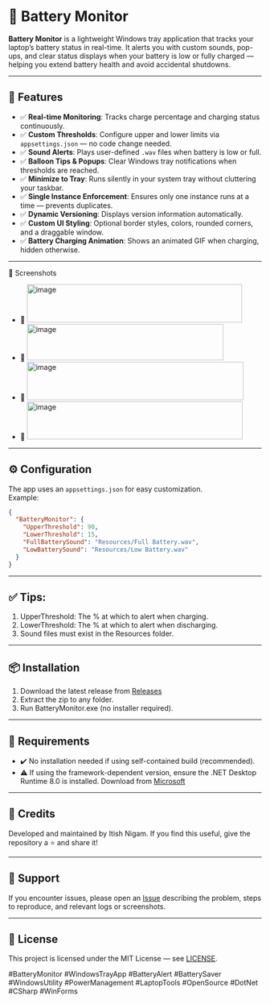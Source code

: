 
# 🔋 Battery Monitor
**Battery Monitor** is a lightweight Windows tray application that tracks your laptop’s battery status in real-time. It alerts you with custom sounds, pop-ups, and clear status displays when your battery is low or fully charged — helping you extend battery health and avoid accidental shutdowns.

---

## 📌 Features

- ✅ **Real-time Monitoring**: Tracks charge percentage and charging status continuously.
- ✅ **Custom Thresholds**: Configure upper and lower limits via `appsettings.json` — no code change needed.
- ✅ **Sound Alerts**: Plays user-defined `.wav` files when battery is low or full.
- ✅ **Balloon Tips & Popups**: Clear Windows tray notifications when thresholds are reached.
- ✅ **Minimize to Tray**: Runs silently in your system tray without cluttering your taskbar.
- ✅ **Single Instance Enforcement**: Ensures only one instance runs at a time — prevents duplicates.
- ✅ **Dynamic Versioning**: Displays version information automatically.
- ✅ **Custom UI Styling**: Optional border styles, colors, rounded corners, and a draggable window.
- ✅ **Battery Charging Animation**: Shows an animated GIF when charging, hidden otherwise.

---
📣 Screenshots
- 📸 <img width="428" height="76" alt="image" src="https://github.com/user-attachments/assets/dac5cb9c-fe2e-4b0c-9c5f-3b20fe5d5c0a" />
- 📸 <img width="391" height="72" alt="image" src="https://github.com/user-attachments/assets/3651b36e-d257-44ca-b92e-1464eae73804" />
- 📸 <img width="431" height="76" alt="image" src="https://github.com/user-attachments/assets/94efe17e-902a-474f-bbf3-2cec086cc08b" />
- 📸 <img width="429" height="75" alt="image" src="https://github.com/user-attachments/assets/30896ef4-6c23-403c-8604-34b74d395a9b" />
---
## ⚙️ Configuration

The app uses an `appsettings.json` for easy customization.  
Example:
```json
{
  "BatteryMonitor": {
    "UpperThreshold": 90,
    "LowerThreshold": 15,
    "FullBatterySound": "Resources/Full Battery.wav",
    "LowBatterySound": "Resources/Low Battery.wav"
  }
}
```
---

## ✅ Tips:
1) UpperThreshold: The % at which to alert when charging.
2) LowerThreshold: The % at which to alert when discharging.
3) Sound files must exist in the Resources folder.

---

## 📦 Installation
1) Download the latest release from <a href="https://github.com/itish-vs/BatteryMonitor/releases">Releases</a>
2) Extract the zip to any folder.
3) Run BatteryMonitor.exe (no installer required).

---

## 🚫 Requirements
- ✔️ No installation needed if using self-contained build (recommended).
- ⚠️ If using the framework-dependent version, ensure the .NET Desktop Runtime 8.0 is installed. Download from <a href="https://dotnet.microsoft.com/en-us/download/dotnet/8.0">Microsoft</a>

---

## 🙌 Credits
Developed and maintained by Itish Nigam.
If you find this useful, give the repository a ⭐️ and share it!

---

## 📣 Support
If you encounter issues, please open an <a href="https://github.com/itish-vs/BatteryMonitor/issues">Issue</a> describing the problem, steps to reproduce, and relevant logs or screenshots.

---

## 📜 License
This project is licensed under the MIT License — see <a href="https://github.com/itish-vs/BatteryMonitor/blob/main/LICENSE">LICENSE</a>.


#BatteryMonitor #WindowsTrayApp #BatteryAlert #BatterySaver #WindowsUtility #PowerManagement #LaptopTools #OpenSource #DotNet #CSharp #WinForms

